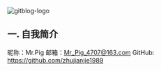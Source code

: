 <!--
author: Mr.Pig
head: http://www.zhujianjie.cn/zjj.png
date: 2016-01-01
title: 自我简介
tags: About Me
category: About Me
status: publish
summary: Hello World
-->

![gitblog-logo](./zjj.png)

## 一. 自我简介 ##
昵称：Mr.Pig
邮箱：Mr_Pig_4707@163.com
GitHub: https://github.com/zhujianjie1989




